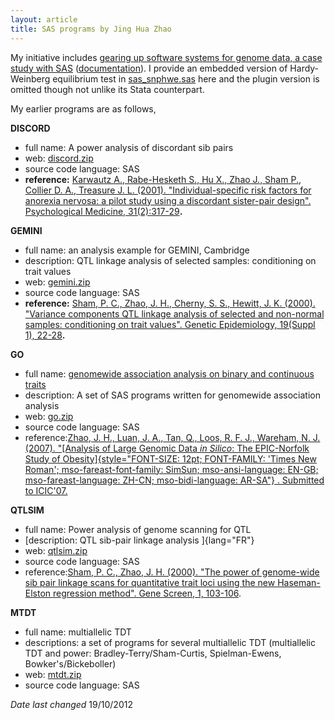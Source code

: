 ```yaml
---
layout: article
title: SAS programs by Jing Hua Zhao
---
```


My initiative includes [gearing up software systems for genome data, a
case study with SAS](software/sasgwa.zip)
([documentation](software/bionote4.pdf)). I provide an embedded version
of Hardy-Weinberg equilibrium test in
[sas\_snphwe.sas](software/sas_snphwe.sas) here and the plugin version
is omitted though not unlike its Stata counterpart.

My earlier programs are as follows,

**DISCORD**

-   full name: A power analysis of discordant sib pairs
-   web: [discord.zip](software/discord.zip)
-   source code language: SAS
-   **reference:** [Karwautz A., Rabe-Hesketh S., Hu X., Zhao J., Sham
    P., Collier D. A., Treasure J. L. (2001). \"Individual-specific risk
    factors for anorexia nervosa: a pilot study using a discordant
    sister-pair design\". Psychological Medicine,
    31(2):317-29](paper/pm01.pdf)**.**

**GEMINI**

-   full name: an analysis example for GEMINI, Cambridge
-   description: QTL linkage analysis of selected samples: conditioning
    on trait values
-   web: [gemini.zip](software/gemini.zip)
-   source code language: SAS
-   **reference:** [Sham, P. C., Zhao, J. H., Cherny, S. S., Hewitt, J.
    K. (2000). \"Variance components QTL linkage analysis of selected
    and non-normal samples: conditioning on trait values\". Genetic
    Epidemiology, 19(Suppl 1), 22-28](paper/ge00.pdf)**.**

**GO**

-   full name: [genomewide association analysis on binary and continuous
    traits](software/go.htm)
-   description: A set of SAS programs written for genomewide
    association analysis
-   web: [go.zip](software/go.zip)
-   source code language: SAS
-   reference:[Zhao, J. H., Luan, J. A., Tan, Q., Loos, R. F. J.,
    Wareham, N. J. (2007). \"[Analysis of Large Genomic Data *in
    Silico*: The EPIC-Norfolk Study of
    Obesity]{style="FONT-SIZE: 12pt; FONT-FAMILY: 'Times New Roman'; mso-fareast-font-family: SimSun; mso-ansi-language: EN-GB; mso-fareast-language: ZH-CN; mso-bidi-language: AR-SA"}
    . Submitted to ICIC\'07.](paper/icic07.pdf)

**QTLSIM**

-   full name: Power analysis of genome scanning for QTL
-   [description: QTL sib-pair linkage analysis ]{lang="FR"}
-   web: [qtlsim.zip](software/qtlsim.zip)
-   source code language: SAS
-   reference:[Sham, P. C., Zhao, J. H. (2000). \"The power of
    genome-wide sib pair linkage scans for quantitative trait loci using
    the new Haseman-Elston regression method\". Gene Screen, 1,
    103-106](paper/gs00.pdf).

**MTDT**

-   full name: multiallelic TDT
-   descriptions: a set of programs for several multiallelic TDT
    (multiallelic TDT and power: Bradley-Terry/Sham-Curtis,
    Spielman-Ewens, Bowker\'s/Bickeboller)
-   web: [mtdt.zip](software/mtdt.zip)
-   source code language: SAS

*Date last changed* 19/10/2012
